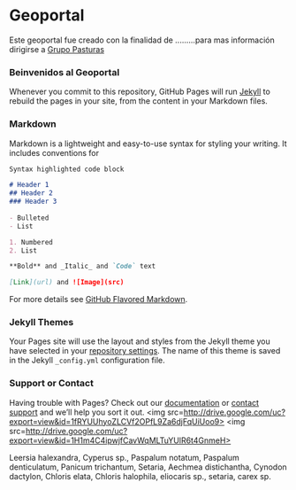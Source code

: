 # Geoportal

Este geoportal fue creado con la finalidad de .........para mas información dirigirse a [Grupo Pasturas](https://www.grupopasturas.com.ar/)

### Beinvenidos al Geoportal 


Whenever you commit to this repository, GitHub Pages will run [Jekyll](https://jekyllrb.com/) to rebuild the pages in your site, from the content in your Markdown files.

### Markdown 

Markdown is a lightweight and easy-to-use syntax for styling your writing. It includes conventions for

```markdown
Syntax highlighted code block

# Header 1
## Header 2
### Header 3
 
- Bulleted
- List

1. Numbered
2. List

**Bold** and _Italic_ and `Code` text

[Link](url) and ![Image](src)
```

For more details see [GitHub Flavored Markdown](https://guides.github.com/features/mastering-markdown/).

### Jekyll Themes

Your Pages site will use the layout and styles from the Jekyll theme you have selected in your [repository settings](https://github.com/carnav2019/Geoportal/settings). The name of this theme is saved in the Jekyll `_config.yml` configuration file.

### Support or Contact

Having trouble with Pages? Check out our [documentation](https://docs.github.com/categories/github-pages-basics/) or [contact support](https://support.github.com/contact) and we’ll help you sort it out.
<img src=http://drive.google.com/uc?export=view&id=1fRYUUhyoZLCVf2OPfL9Za6djFqUiUoo9>
<img src=http://drive.google.com/uc?export=view&id=1H1m4C4ipwjfCavWqMLTuYUlR6t4GnmeH>

 Leersia halexandra, Cyperus sp., Paspalum notatum, Paspalum denticulatum, Panicum trichantum, Setaria, Aechmea distichantha, Cynodon dactylon, Chloris elata, Chloris halophila, eliocaris sp., setaria, carex sp.
 